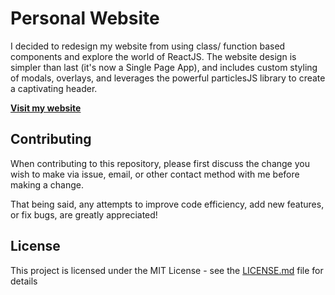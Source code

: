 Personal Website
==============

I decided to redesign my website from using class/ function based components and explore the world of ReactJS. The website design is simpler than last (it's now a Single Page App), and includes custom styling of modals, overlays, and leverages the powerful particlesJS library to create a captivating header.

**[Visit my website](https://www.nolanbuzanis.com)**

Contributing
-------

When contributing to this repository, please first discuss the change you wish to make via issue, email, or other contact method with me before making a change.

That being said, any attempts to improve code efficiency, add new features, or fix bugs, are greatly appreciated!

License
--

This project is licensed under the MIT License - see the [LICENSE.md](/LICENSE.md) file for details

